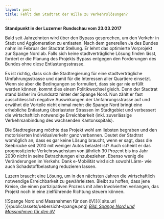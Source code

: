 ```yaml
---
layout: post
title: Fehlt dem Stadtrat der Wille zu Verkehrslösungen?
---
```


**Standpunkt in der Luzerner Rundschau vom 23.03.2017**

Bald seit Jahrzehnten wird über den Bypass gesprochen, um den Verkehr in Stadt und Agglomeration zu entlasten. Nach dem generellen Ja des Bundes nahm im Februar der Stadtrat Stellung. Er lehnt das optimierte Vorprojekt zur Spange Nord ab. Falls sich keine stadtverträgliche Lösung finden lässt, fordert er die Planung des Projekts Bypass entgegen den Forderungen des Bundes ohne diese Entlastungsstrasse. 

Es ist richtig, dass sich die Stadtregierung für eine stadtverträgliche Umfahrungsstrasse und damit für die Interessen aller Quartiere einsetzt. Wenn sie aber die Bedingungen so formuliert, dass sie gar nie erfüllt werden können, kommt dies einem Politikwechsel gleich. Denn der Stadtrat stand bisher im Grundsatz hinter der Spange Nord. Nun zählt er fast ausschliesslich negative Auswirkungen der Umfahrungsstrasse auf und erwähnt die Vorteile nicht einmal mehr: die Spange Nord bringt eine erhebliche Entlastung überlasteter Strassen im Stadtgebiet und verbessert die wirtschaftlich notwendige Erreichbarkeit (inkl. zuverlässige Verkehrsanbindung des wachsenden Kantonsspitals).

Die Stadtregierung möchte das Projekt wohl am liebsten begraben und den motorisierten Individualverkehr ganz verbannen. Deutet der Stadtrat womöglich an, dass es gar keine Lösung braucht, wenn er sagt, dass die Seebrücke seit 2010 mit weniger Autos belastet ist? Auch scheint er das prognostizierte Verkehrswachstum von jährlich 30 Prozent bis ins Jahr 2030 nicht in seine Betrachtungen einzubeziehen. Ebenso wenig die Veränderungen im Verkehr. Dank e-Mobilität wird sich sowohl Lärm- wie auch Schadstoffbelastung reduzieren lassen.

Luzern braucht eine Lösung, um in den nächsten Jahren die wirtschaftlich notwendige Erreichbarkeit zu gewährleisten. Bleibt zu hoffen, dass jene Kreise, die einen partizipativen Prozess mit allen Involvierten verlangen, das Projekt noch in eine zielführende Richtung steuern können.

![Spange Nord und Massnahmen für den öV]({{ site.url }}/public/assets/uebersicht-spange.png)
*[Bild: Spange Nord und Massnahmen für den öV](https://spange-nord.lu.ch)*